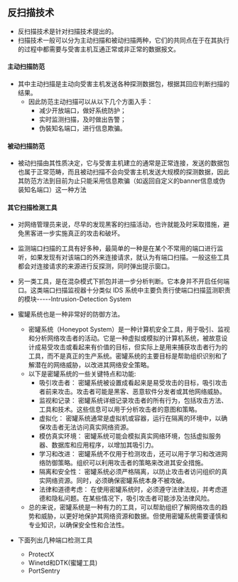 ## 反扫描技术
- 反扫描技术是针对扫描技术提出的。
- 扫描技术一般可以分为主动扫描和被动扫描两种，它们的共同点在于在其执行的过程中都需要与受害主机互通正常或非正常的数据报文。

#### 主动扫描防范
- 其中主动扫描是主动向受害主机发送各种探测数据包，根据其回应判断扫描的结果。
  - 因此防范主动扫描可以从以下几个方面入手：
    - 减少开放端口，做好系统防护； 
    - 实时监测扫描，及时做出告警；
    - 伪裝知名端口，进行信息欺骗。

#### 被动扫描防范
- 被动扫描由其性质决定，它与受害主机建立的通常是正常连接，发送的数据包也属于正常范畴，而且被动扫描不会向受害主机发送大规模的探测数据，因此其防范方法到目前为止只能采用信息欺骗（如返回自定义的banner信息或伪装知名端口）这一种方法

#### 其它扫描检测工具
- 对网络管理员来说，尽早的发现黑客的扫描活动，也许就能及时采取措施，避免黑客进一步实施真正的攻击和破坏。
- 监测端口扫描的工具有好多种，最简单的一种是在某个不常用的端口进行监听，如果发现有对该端口的外来连接请求，就认为有端口扫描。一般这些工具都会对连接请求的来源进行反探测，同时弹出提示窗口。
- 另一类工具，是在混杂模式下抓包并进一步分析判断。它本身并不开启任何端口。这类端口扫描监视器十分类似 IDS 系统中主要负责行使端口扫描蓝测职责的模块-----Intrusion-Detection System
- 蜜罐系统也是一种非常好的防御方法。
  - 密罐系统（Honeypot System）是一种计算机安全工具，用于吸引、监视和分析网络攻击者的活动。它是一种虚拟或模拟的计算机系统，被故意设计成易受攻击或看起来有价值的目标，但实际上是用来捕获攻击者行为的工具，而不是真正的生产系统。密罐系统的主要目标是帮助组织识别和了解潜在的网络威胁，以改进其网络安全策略。
  - 以下是密罐系统的一些关键特点和功能:
    -  吸引攻击者： 密罐系统被设置成看起来是易受攻击的目标，吸引攻击者前来攻击。攻击者可能是黑客、恶意软件分发者或其他网络威胁。
    - 监视和记录： 密罐系统详细记录攻击者的所有行为，包括攻击方法、工具和技术。这些信息可以用于分析攻击者的意图和策略。
    - 虚拟化： 密罐系统通常是虚拟机或容器，运行在隔离的环境中，以确保攻击者无法访问真实网络资源。
    - 模仿真实环境： 密罐系统可能会模拟真实网络环境，包括虚拟服务器、数据库和应用程序，以增加其吸引力。
    - 学习和改进： 密罐系统不仅用于检测攻击，还可以用于学习和改进网络防御策略。组织可以利用攻击者的策略来改进其安全措施。
    - 隔离和安全性： 密罐系统必须严格隔离，以防止攻击者访问组织的真实网络资源。同时，必须确保密罐系统本身不被攻破。
    - 法律和道德考虑： 在使用密罐系统时，必须遵守法律法规，并考虑道德和隐私问题。在某些情况下，吸引攻击者可能涉及法律风险。
  - 总的来说，密罐系统是一种有力的工具，可以帮助组织了解网络攻击的趋势和威胁，以更好地保护其网络资源和数据。但使用密罐系统需要谨慎和专业知识，以确保安全性和合法性。

- 下面列出几种端口检测工具
  - ProtectX
  - Winetd和DTK(蜜罐工具)
  - PortSentry
